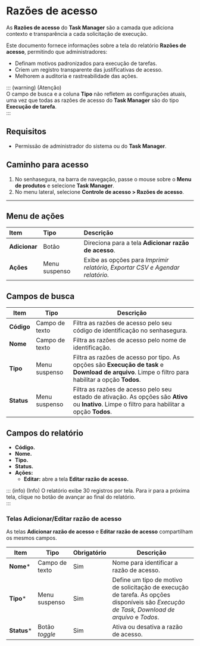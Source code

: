 # Razões de acesso

As **Razões de acesso** do **Task Manager** são a camada que adiciona contexto e transparência a cada solicitação de execução.

Este documento fornece informações sobre a tela do relatório **Razões de acesso**, permitindo que administradores:

* Definam motivos padronizados para execução de tarefas.  
* Criem um registro transparente das justificativas de acesso.  
* Melhorem a auditoria e rastreabilidade das ações.

::: (warning) (Atenção)  
O campo de busca e a coluna **Tipo** não refletem as configurações atuais, uma vez que todas as razões de acesso do **Task Manager** são do tipo **Execução de tarefa**.  
:::

## Requisitos

* Permissão de administrador do sistema ou do **Task Manager**.

## Caminho para acesso

1. No senhasegura, na barra de navegação, passe o mouse sobre o **Menu de produtos** e selecione **Task Manager**.  
2. No menu lateral, selecione **Controle de acesso \> Razões de acesso**.

---
## Menu de ações

| Item | Tipo | Descrição |
| :---- | :---- | :---- |
| **Adicionar** | Botão | Direciona para a tela **Adicionar razão de acesso**. |
| **Ações** | Menu suspenso | Exibe as opções para *Imprimir relatório, Exportar CSV e Agendar relatório.* |

## Campos de busca

| Item | Tipo | Descrição |
| ----- | ----- | ----- |
| **Código** | Campo de texto | Filtra as razões de acesso pelo seu código de identificação no senhasegura. |
| **Nome** | Campo de texto | Filtra as razões de acesso pelo nome de identificação. |
| **Tipo** | Menu suspenso | Filtra as razões de acesso por tipo. As opções são **Execução de task** e **Download de arquivo**. Limpe o filtro para habilitar a opção **Todos**. |
| **Status** | Menu suspenso | Filtra as razões de acesso pelo seu estado de ativação. As opções são **Ativo** ou **Inativo**. Limpe o filtro para habilitar a opção **Todos**. |

## Campos do relatório

* **Código.**  
* **Nome.**  
* **Tipo.**  
* **Status.**  
* **Ações:**  
  * **Editar:** abre a tela **Editar razão de acesso.**

::: (info) (Info)
O relatório exibe 30 registros por tela. Para ir para a próxima tela, clique no botão de avançar ao final do relatório.  
:::

### Telas Adicionar/Editar razão de acesso

As telas **Adicionar razão de acesso** e **Editar razão de acesso** compartilham os mesmos campos.

| Item | Tipo | Obrigatório | Descrição |
| ----- | ----- | ----- | ----- |
| **Nome**\* | Campo de texto | Sim | Nome para identificar a razão de acesso. |
| **Tipo**\* | Menu suspenso | Sim | Define um tipo de motivo de solicitação de execução de tarefa. As opções disponíveis são *Execução de Task, Download de arquivo* e *Todos*. |
| **Status**\* | Botão *toggle* | Sim | Ativa ou desativa a razão de acesso. |